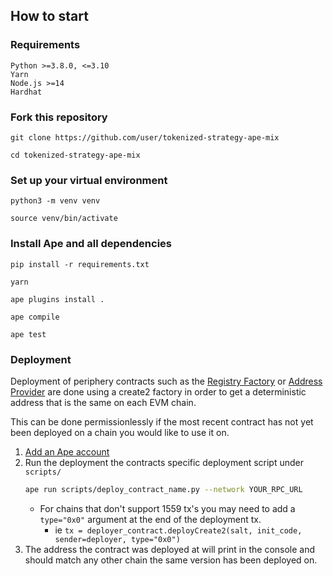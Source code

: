 ## How to start

### Requirements
    Python >=3.8.0, <=3.10
    Yarn
    Node.js >=14
    Hardhat

### Fork this repository

    git clone https://github.com/user/tokenized-strategy-ape-mix

    cd tokenized-strategy-ape-mix

### Set up your virtual environment

    python3 -m venv venv

    source venv/bin/activate

### Install Ape and all dependencies

    pip install -r requirements.txt
    
    yarn
    
    ape plugins install .
    
    ape compile
    
    ape test
    
### Deployment

Deployment of periphery contracts such as the [Registry Factory](https://github.com/yearn/vault-periphery/blob/master/contracts/registry/RegistryFactory.sol) or [Address Provider](https://github.com/yearn/vault-periphery/blob/master/contracts/AddressProvider.vy) are done using a create2 factory in order to get a deterministic address that is the same on each EVM chain.

This can be done permissionlessly if the most recent contract has not yet been deployed on a chain you would like to use it on.

1. [Add an Ape account](https://docs.apeworx.io/ape/stable/commands/accounts.html) 
2. Run the deployment the contracts specific deployment script under `scripts/`
    ```sh
    ape run scripts/deploy_contract_name.py --network YOUR_RPC_URL
    ```
    - For chains that don't support 1559 tx's you may need to add a `type="0x0"` argument at the end of the deployment tx.
        - ie `tx = deployer_contract.deployCreate2(salt, init_code, sender=deployer, type="0x0")`
3. The address the contract was deployed at will print in the console and should match any other chain the same version has been deployed on.
